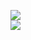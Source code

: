 [![](https://img.shields.io/badge/Made%20With-Github%20Spray-lightgrey.svg?style=for-the-badge&logo=github)](https://github.com/Annihil/github-spray#24624)  
[![](https://i.imgur.com/2DrTn0Z.gif)](https://github.com/Annihil/github-spray)